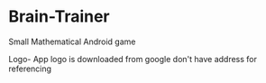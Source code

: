 # Brain-Trainer
Small Mathematical Android game

Logo-
App logo is downloaded from google don't have address for referencing

